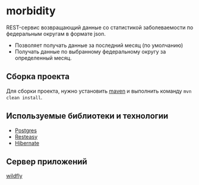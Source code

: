 # morbidity
REST-сервис возвращающий данные со статистикой заболеваемости по федеральным округам в формате json.

- Позволяет получать данные за последний месяц (по умолчанию)
- Получать данные по выбранному федеральному округу за определенный месяц.

## Сборка проекта
Для сборки проекта, нужно установить [maven](https://maven.apache.org/download.cgi#) и выполнить команду ```mvn clean install```.

## Используемые библиотеки и технологии
* [Postgres](https://www.postgresql.org)
* [Resteasy](http://resteasy.jboss.org)
* [Hibernate](https://mvnrepository.com/artifact/org.hibernate/hibernate-core)

## Сервер приложений
[wildfly](http://wildfly.org)
